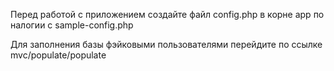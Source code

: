 Перед работой с приложением создайте файл config.php в корне app по налогии с sample-config.php

Для заполнения базы фэйковыми пользователями перейдите по ссылке mvc/populate/populate